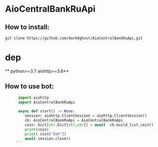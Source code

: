 # AioCentralBankRuApi

## How to install:
	git clone https://github.com/dark0ghost/AioCentralBankRuApi.git
# dep
** python>=3.7 aiohttp>=3.6**
  
## How to use bot:
```python
      import aiohttp
      import AioCentralBankRuApi
 
      async def start() -> None:
         session: aiohttp.ClientSession = aiohttp.ClientSession()
         cb: AioCentralBankRuApi = AioCentralBankRuApi
         coin: Dict[str,Dict[str,str]] = await  cb.build_list_coin()
         print(coin)
         print( coin["EUR"])
         await session.close()
	 ```
 
  
